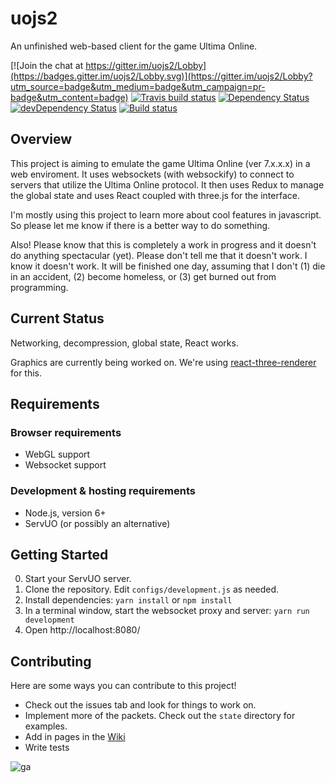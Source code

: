 # uojs2


An unfinished web-based client for the game Ultima Online.

[![Join the chat at https://gitter.im/uojs2/Lobby](https://badges.gitter.im/uojs2/Lobby.svg)](https://gitter.im/uojs2/Lobby?utm_source=badge&utm_medium=badge&utm_campaign=pr-badge&utm_content=badge)
[![Travis build status](http://img.shields.io/travis/kevinhikaruevans/uojs2.svg?style=flat)](https://travis-ci.org/kevinhikaruevans/uojs2)
[![Dependency Status](https://david-dm.org/kevinhikaruevans/uojs2.svg)](https://david-dm.org/kevinhikaruevans/uojs2)
[![devDependency Status](https://david-dm.org/kevinhikaruevans/uojs2/dev-status.svg)](https://david-dm.org/kevinhikaruevans/uojs2#info=devDependencies)
[![Build status](https://ci.appveyor.com/api/projects/status/o36x2d6fef7b282a/branch/master?svg=true)](https://ci.appveyor.com/project/kevinhikaruevans/uojs2/branch/master)

## Overview

This project is aiming to emulate the game Ultima Online (ver 7.x.x.x) in a web enviroment. It uses websockets (with websockify) to connect to servers that utilize the Ultima Online protocol. It then uses Redux to manage the global state and uses React coupled with three.js for the interface.


I'm mostly using this project to learn more about cool features in javascript. So please let me know if there is a better way to do something.

Also! Please know that this is completely a work in progress and it doesn't do anything spectacular (yet). Please don't tell me that it doesn't work. I know it doesn't work. It will be finished one day, assuming that I don't (1) die in an accident, (2) become homeless, or (3) get burned out from programming.

## Current Status

Networking, decompression, global state, React works.

Graphics are currently being worked on. We're using [react-three-renderer](https://github.com/toxicFork/react-three-renderer) for this.

## Requirements

### Browser requirements

* WebGL support
* Websocket support

### Development & hosting requirements

* Node.js, version 6+
* ServUO (or possibly an alternative)


## Getting Started

0. Start your ServUO server.
1. Clone the repository. Edit `configs/development.js` as needed.
2. Install dependencies: `yarn install` or `npm install`
3. In a terminal window, start the websocket proxy and server: `yarn run development`
4. Open http://localhost:8080/

## Contributing

Here are some ways you can contribute to this project!

* Check out the issues tab and look for things to work on.
* Implement more of the packets. Check out the `state` directory for examples. 
* Add in pages in the [Wiki](https://github.com/kevinhikaruevans/uojs2/wiki)
* Write tests

![ga](https://ga-beacon.appspot.com/UA-38326743-3/welcome-page?pixel)

[SUO]: https://github.com/ServUO/ServUO
